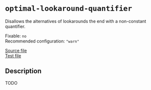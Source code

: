 # `optimal-lookaround-quantifier`

Disallows the alternatives of lookarounds the end with a non-constant quantifier.

Fixable: `no` <br> Recommended configuration: `"warn"`

[Source file](https://github.com/RunDevelopment/eslint-plugin-clean-regex/blob/master/lib/rules/optimal-lookaround-quantifier.js) <br> [Test file](https://github.com/RunDevelopment/eslint-plugin-clean-regex/blob/master/tests/lib/rules/optimal-lookaround-quantifier.js)


## Description

TODO